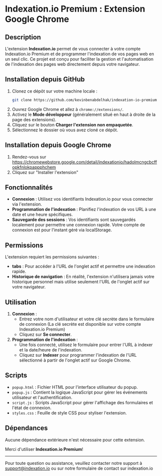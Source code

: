 # Indexation.io Premium : Extension Google Chrome

## Description
L'extension **Indexation.io** permet de vous connecter à votre compte Indexation.io Premium et de programmer l'indexation de vos pages web en un seul clic. Ce projet est conçu pour faciliter la gestion et l'automatisation de l'indexation des pages web directement depuis votre navigateur.

## Installation depuis GitHub
1. Clonez ce dépôt sur votre machine locale :
    ```bash
    git clone https://github.com/kevinbenabdelhak/indexation-io-premium-google-chrome.git
    ```
2. Ouvrez Google Chrome et allez à `chrome://extensions/`.
3. Activez le **Mode développeur** (généralement situé en haut à droite de la page des extensions).
4. Cliquez sur le bouton **Charger l'extension non empaquetée**.
5. Sélectionnez le dossier où vous avez cloné ce dépôt.

## Installation depuis Google Chrome
1. Rendez-vous sur https://chromewebstore.google.com/detail/indexationio/hadolmcngcbcffopkfnlokpappphchem
2. Cliquez sur "Installer l'extension"

## Fonctionnalités
- **Connexion** : Utilisez vos identifiants Indexation.io pour vous connecter via l'extension.
- **Programmation de l'indexation** : Planifiez l'indexation de vos URL à une date et une heure spécifiques.
- **Sauvegarde des sessions** : Vos identifiants sont sauvegardés localement pour permettre une connexion rapide. Votre compte de connexion est pour l'instant géré via localStorage.


## Permissions
L'extension requiert les permissions suivantes :
- **tabs** : Pour accéder à l'URL de l'onglet actif et permettre une indexation rapide.
- **Historique de navigation** : En réalité, l'extension n'utilisera jamais votre historique personnel mais utilise seulement l'URL de l'onglet actif sur votre navigateur. 

## Utilisation
1. **Connexion** :
   - Entrez votre nom d'utilisateur et votre clé secrète dans le formulaire de connexion (La clé secrète est disponible sur votre compte Indexation.io Premium)
   - Cliquez sur **Se connecter**.
2. **Programmation de l'indexation** :
   - Une fois connecté, utilisez le formulaire pour entrer l'URL à indexer et la date/heure de l'indexation.
   - Cliquez sur **Indexer** pour programmer l'indexation de l'URL sélectionné à partir de l'onglet actif sur Google Chrome.

## Scripts
- `popup.html` : Fichier HTML pour l'interface utilisateur du popup.
- `popup.js` : Contient la logique JavaScript pour gérer les événements utilisateur et l'authentification.
- `script.js` : Scripts JavaScript pour gérer l'affichage des formulaires et l'état de connexion.
- `styles.css` : Feuille de style CSS pour styliser l'extension.

## Dépendances
Aucune dépendance extérieure n'est nécessaire pour cette extension.


Merci d'utiliser **Indexation.io Premium**!

---

Pour toute question ou assistance, veuillez contacter notre support à support@indexation.io ou sur notre formulaire de contact sur indexation.io
